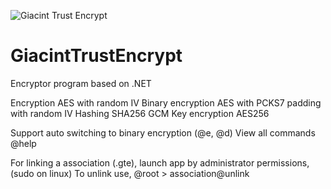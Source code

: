 ![Giacint Trust Encrypt](https://github.com/Ykizakyi-Zukio/GiacintTrustEncrypt/edit/main/20250815_220030.jpg)

# GiacintTrustEncrypt
Encryptor program based on .NET

Encryption AES with random IV
Binary encryption AES with PCKS7 padding with random IV
Hashing SHA256 GCM
Key encryption AES256

Support auto switching to binary encryption (@e, @d)
View all commands @help

For linking a association (.gte), launch app by administrator permissions, (sudo on linux)
To unlink use, @root > association@unlink

